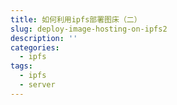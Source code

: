 ```yaml
---
title: 如何利用ipfs部署图床（二）
slug: deploy-image-hosting-on-ipfs2
description: ''
categories:
  - ipfs
tags:
  - ipfs
  - server
---
```

